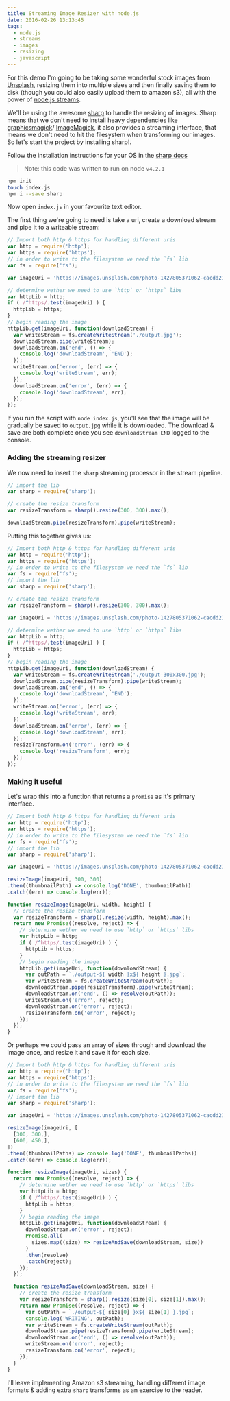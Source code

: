 ```yaml
---
title: Streaming Image Resizer with node.js
date: 2016-02-26 13:13:45
tags:
  - node.js
  - streams
  - images
  - resizing
  - javascript
---
```


For this demo I'm going to be taking some wonderful stock images from [Unsplash](https://unsplash.com/), resizing them into multiple sizes and then finally saving them to disk (though you could also easily upload them to amazon s3), all with the power of [node.js streams](https://nodejs.org/api/stream.html).

We'll be using the awesome [sharp](https://github.com/lovell/sharp) to handle the resizing of images. Sharp means that we don't need to install heavy dependencies like [graphicsmagick](http://www.graphicsmagick.org/)/ [ImageMagick](http://www.imagemagick.org/script/index.php), it also provides a streaming interface, that means we don't need to hit the filesystem when transforming our images. So let's start the project by installing sharp!.

Follow the installation instructions for your OS in the [sharp docs](http://sharp.dimens.io/en/stable/install/)

> Note: this code was written to run on node `v4.2.1`

```bash
npm init
touch index.js
npm i --save sharp
```

Now open `index.js` in your favourite text editor.

The first thing we're going to need is take a uri, create a download stream and pipe it to a writeable stream:

```javascript
// Import both http & https for handling different uris
var http = require('http');
var https = require('https');
// in order to write to the filesystem we need the `fs` lib
var fs = require('fs');

var imageUri = 'https://images.unsplash.com/photo-1427805371062-cacdd21273f1?ixlib=rb-0.3.5&q=80&fm=jpg&crop=entropy&s=7bd7472930019681f251b16e76e05595';

// determine wether we need to use `http` or `https` libs
var httpLib = http;
if ( /^https/.test(imageUri) ) {
  httpLib = https;
}
// begin reading the image
httpLib.get(imageUri, function(downloadStream) {
  var writeStream = fs.createWriteStream('./output.jpg');
  downloadStream.pipe(writeStream);
  downloadStream.on('end', () => {
    console.log('downloadStream', 'END');
  });
  writeStream.on('error', (err) => {
    console.log('writeStream', err);
  });
  downloadStream.on('error', (err) => {
    console.log('downloadStream', err);
  });
});

```

If you run the script with `node index.js`, you'll see that the image will be gradually be saved to `output.jpg` while it is downloaded. The download & save are both complete once you see `downloadStream END` logged to the console.

### Adding the streaming resizer


We now need to insert the `sharp` streaming processor in the stream pipeline.

```javascript
// import the lib
var sharp = require('sharp');

// create the resize transform
var resizeTransform = sharp().resize(300, 300).max();

downloadStream.pipe(resizeTransform).pipe(writeStream);
```

Putting this together gives us:

```javascript
// Import both http & https for handling different uris
var http = require('http');
var https = require('https');
// in order to write to the filesystem we need the `fs` lib
var fs = require('fs');
// import the lib
var sharp = require('sharp');

// create the resize transform
var resizeTransform = sharp().resize(300, 300).max();

var imageUri = 'https://images.unsplash.com/photo-1427805371062-cacdd21273f1?ixlib=rb-0.3.5&q=80&fm=jpg&crop=entropy&s=7bd7472930019681f251b16e76e05595';

// determine wether we need to use `http` or `https` libs
var httpLib = http;
if ( /^https/.test(imageUri) ) {
  httpLib = https;
}
// begin reading the image
httpLib.get(imageUri, function(downloadStream) {
  var writeStream = fs.createWriteStream('./output-300x300.jpg');
  downloadStream.pipe(resizeTransform).pipe(writeStream);
  downloadStream.on('end', () => {
    console.log('downloadStream', 'END');
  });
  writeStream.on('error', (err) => {
    console.log('writeStream', err);
  });
  downloadStream.on('error', (err) => {
    console.log('downloadStream', err);
  });
  resizeTransform.on('error', (err) => {
    console.log('resizeTransform', err);
  });
});

```

### Making it useful

Let's wrap this into a function that returns a `promise` as it's primary interface. 

```javascript
// Import both http & https for handling different uris
var http = require('http');
var https = require('https');
// in order to write to the filesystem we need the `fs` lib
var fs = require('fs');
// import the lib
var sharp = require('sharp');

var imageUri = 'https://images.unsplash.com/photo-1427805371062-cacdd21273f1?ixlib=rb-0.3.5&q=80&fm=jpg&crop=entropy&s=7bd7472930019681f251b16e76e05595';

resizeImage(imageUri, 300, 300)
.then((thumbnailPath) => console.log('DONE', thumbnailPath))
.catch((err) => console.log(err));

function resizeImage(imageUri, width, height) {
  // create the resize transform
  var resizeTransform = sharp().resize(width, height).max();
  return new Promise((resolve, reject) => {
    // determine wether we need to use `http` or `https` libs
    var httpLib = http;
    if ( /^https/.test(imageUri) ) {
      httpLib = https;
    }
    // begin reading the image
    httpLib.get(imageUri, function(downloadStream) {
      var outPath = `./output-${ width }x${ height }.jpg`;
      var writeStream = fs.createWriteStream(outPath);
      downloadStream.pipe(resizeTransform).pipe(writeStream);
      downloadStream.on('end', () => resolve(outPath));
      writeStream.on('error', reject);
      downloadStream.on('error', reject);
      resizeTransform.on('error', reject);
    });
  });
}

```

Or perhaps we could pass an array of sizes through and download the image once, and resize it and save it for each size.

```javascript
// Import both http & https for handling different uris
var http = require('http');
var https = require('https');
// in order to write to the filesystem we need the `fs` lib
var fs = require('fs');
// import the lib
var sharp = require('sharp');

var imageUri = 'https://images.unsplash.com/photo-1427805371062-cacdd21273f1?ixlib=rb-0.3.5&q=80&fm=jpg&crop=entropy&s=7bd7472930019681f251b16e76e05595';

resizeImage(imageUri, [
  [300, 300,],
  [600, 450,],
])
.then((thumbnailPaths) => console.log('DONE', thumbnailPaths))
.catch((err) => console.log(err));

function resizeImage(imageUri, sizes) {
  return new Promise((resolve, reject) => {
    // determine wether we need to use `http` or `https` libs
    var httpLib = http;
    if ( /^https/.test(imageUri) ) {
      httpLib = https;
    }
    // begin reading the image
    httpLib.get(imageUri, function(downloadStream) {
      downloadStream.on('error', reject);
      Promise.all(
        sizes.map((size) => resizeAndSave(downloadStream, size))
      )
      .then(resolve)
      .catch(reject);
    });
  });

  function resizeAndSave(downloadStream, size) {
    // create the resize transform
    var resizeTransform = sharp().resize(size[0], size[1]).max();
    return new Promise((resolve, reject) => {
      var outPath = `./output-${ size[0] }x${ size[1] }.jpg`;
      console.log('WRITING', outPath);
      var writeStream = fs.createWriteStream(outPath);
      downloadStream.pipe(resizeTransform).pipe(writeStream);
      downloadStream.on('end', () => resolve(outPath));
      writeStream.on('error', reject);
      resizeTransform.on('error', reject);
    });
  }
}

```

I'll leave implementing Amazon s3 streaming, handling different image formats & adding extra `sharp` transforms as an exercise to the reader.
